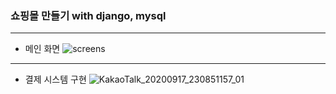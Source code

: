 ### 쇼핑몰 만들기 with django, mysql
***
* 메인 화면
![screens](https://user-images.githubusercontent.com/69666784/93484211-9a483980-f93c-11ea-9aa2-7409e02a2a16.GIF)
***
* 결제 시스템 구현
![KakaoTalk_20200917_230851157_01](https://user-images.githubusercontent.com/69666784/93483119-720c0b00-f93b-11ea-968e-9fe4f904ef93.jpg)
